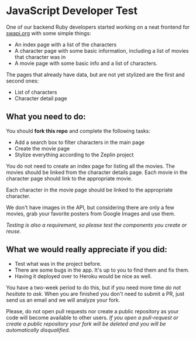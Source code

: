 # JavaScript Developer Test


One of our backend Ruby developers started working on a neat frontend for
[swapi.org](https://github.com/Helabs/swapi-graphql) with some simple things:
* An index page with a list of the characters
* A character page with some basic information, including a list of
    movies that character was in
* A movie page with some basic info and a list of characters.

The pages that already have data, but are not yet stylized are the first
and second ones:
* List of characters
* Character detail page

## What you need to do:

You should **fork this repo** and complete the following tasks:
* Add a search box to filter characters in the main page
* Create the movie page
* Stylize everything according to the Zeplin project

You do not need to create an index page for listing all the movies. The
movies should be linked from the character details page. Each movie in the
character page should link to the appropriate movie.

Each character in the movie page should be linked to the appropriate
character.

We don't have images in the API, but considering there are only a few
movies, grab your favorite posters from Google Images and use them.

_Testing is also a requirement, so please test the components you create
or reuse._

## What we would really appreciate if you did:

* Test what was in the project before.
* There are some bugs in the app. It's up to you to find them and fix
    them.
* Having it deployed over to Heroku would be nice as well.

You have a two-week period to do this, but if you need more time
*do not hesitate to ask*. When you are finished you don't need to submit a PR, just send us an email and we will analyze your fork.


Please, do not open pull requests nor create a public repository as your code will become available to
other users. _If you open a pull-request or create a public repository your fork will be deleted and
you will be automatically disqualified._
